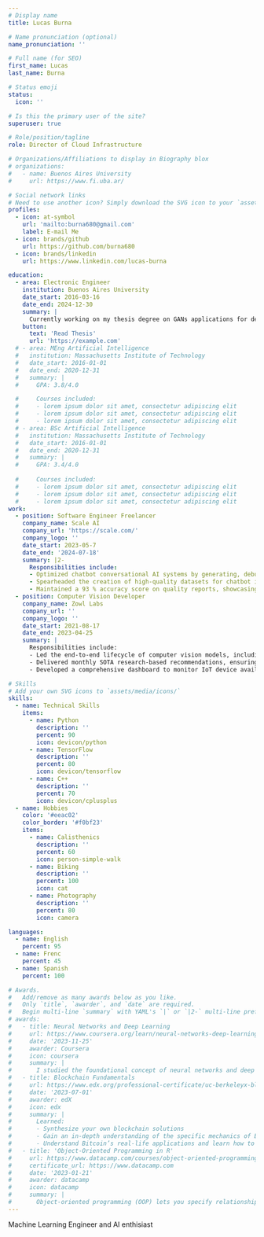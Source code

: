 ```yaml
---
# Display name
title: Lucas Burna

# Name pronunciation (optional)
name_pronunciation: ''

# Full name (for SEO)
first_name: Lucas
last_name: Burna

# Status emoji
status:
  icon: ''

# Is this the primary user of the site?
superuser: true

# Role/position/tagline
role: Director of Cloud Infrastructure

# Organizations/Affiliations to display in Biography blox
# organizations:
#   - name: Buenos Aires University
#     url: https://www.fi.uba.ar/

# Social network links
# Need to use another icon? Simply download the SVG icon to your `assets/media/icons/` folder.
profiles:
  - icon: at-symbol
    url: 'mailto:burna680@gmail.com'
    label: E-mail Me
  - icon: brands/github
    url: https://github.com/burna680
  - icon: brands/linkedin
    url: https://www.linkedin.com/lucas-burna

education:
  - area: Electronic Engineer
    institution: Buenos Aires University
    date_start: 2016-03-16
    date_end: 2024-12-30
    summary: |
      Currently working on my thesis degree on GANs applications for demixing MNIST numbers. Supervised by [Prof Joe Smith](https://example.com)
    button:
      text: 'Read Thesis'
      url: 'https://example.com'
  # - area: MEng Artificial Intelligence
  #   institution: Massachusetts Institute of Technology
  #   date_start: 2016-01-01
  #   date_end: 2020-12-31
  #   summary: |
  #     GPA: 3.8/4.0

  #     Courses included:
  #     - lorem ipsum dolor sit amet, consectetur adipiscing elit
  #     - lorem ipsum dolor sit amet, consectetur adipiscing elit
  #     - lorem ipsum dolor sit amet, consectetur adipiscing elit
  # - area: BSc Artificial Intelligence
  #   institution: Massachusetts Institute of Technology
  #   date_start: 2016-01-01
  #   date_end: 2020-12-31
  #   summary: |
  #     GPA: 3.4/4.0
      
  #     Courses included:
  #     - lorem ipsum dolor sit amet, consectetur adipiscing elit
  #     - lorem ipsum dolor sit amet, consectetur adipiscing elit
  #     - lorem ipsum dolor sit amet, consectetur adipiscing elit
work:
  - position: Software Engineer Freelancer
    company_name: Scale AI
    company_url: 'https://scale.com/'
    company_logo: ''
    date_start: 2023-05-7
    date_end: '2024-07-18'
    summary: |2-
      Responsibilities include:
      - Optimized chatbot conversational AI systems by generating, debugging, and explaining complex code snippets, leading to enhanced user interactions.
      - Spearheaded the creation of high-quality datasets for chatbot improvement, collaborating closely with cross-functional teams to ensure the data’s relevance and accuracy.
      - Maintained a 93 % accuracy score on quality reports, showcasing a strong commitment to delivering top-tier code and elevating chatbot performance.
  - position: Computer Vision Developer
    company_name: Zowl Labs
    company_url: ''
    company_logo: ''
    date_start: 2021-08-17
    date_end: 2023-04-25
    summary: |
      Responsibilities include:
      - Led the end-to-end lifecycle of computer vision models, including data gathering, preprocessing, model fine-tuning, and deployment.
      - Delivered monthly SOTA research-based recommendations, ensuring each project commenced with the latest advancements, leading to innovative solutions.
      - Developed a comprehensive dashboard to monitor IoT device availability, increasing client satisfaction by 65% through improved transparency and reliability.

# Skills
# Add your own SVG icons to `assets/media/icons/`
skills:
  - name: Technical Skills
    items:
      - name: Python
        description: ''
        percent: 90
        icon: devicon/python
      - name: TensorFlow
        description: ''
        percent: 80
        icon: devicon/tensorflow
      - name: C++
        description: ''
        percent: 70
        icon: devicon/cplusplus
  - name: Hobbies
    color: '#eeac02'
    color_border: '#f0bf23'
    items:
      - name: Calisthenics
        description: ''
        percent: 60
        icon: person-simple-walk
      - name: Biking
        description: ''
        percent: 100
        icon: cat
      - name: Photography
        description: ''
        percent: 80
        icon: camera

languages:
  - name: English
    percent: 95
  - name: Frenc
    percent: 45
  - name: Spanish
    percent: 100

# Awards.
#   Add/remove as many awards below as you like.
#   Only `title`, `awarder`, and `date` are required.
#   Begin multi-line `summary` with YAML's `|` or `|2-` multi-line prefix and indent 2 spaces below.
# awards:
#   - title: Neural Networks and Deep Learning
#     url: https://www.coursera.org/learn/neural-networks-deep-learning
#     date: '2023-11-25'
#     awarder: Coursera
#     icon: coursera
#     summary: |
#       I studied the foundational concept of neural networks and deep learning. By the end, I was familiar with the significant technological trends driving the rise of deep learning; build, train, and apply fully connected deep neural networks; implement efficient (vectorized) neural networks; identify key parameters in a neural network’s architecture; and apply deep learning to your own applications.
#   - title: Blockchain Fundamentals
#     url: https://www.edx.org/professional-certificate/uc-berkeleyx-blockchain-fundamentals
#     date: '2023-07-01'
#     awarder: edX
#     icon: edx
#     summary: |
#       Learned:
#       - Synthesize your own blockchain solutions
#       - Gain an in-depth understanding of the specific mechanics of Bitcoin
#       - Understand Bitcoin’s real-life applications and learn how to attack and destroy Bitcoin, Ethereum, smart contracts and Dapps, and alternatives to Bitcoin’s Proof-of-Work consensus algorithm
#   - title: 'Object-Oriented Programming in R'
#     url: https://www.datacamp.com/courses/object-oriented-programming-with-s3-and-r6-in-r
#     certificate_url: https://www.datacamp.com
#     date: '2023-01-21'
#     awarder: datacamp
#     icon: datacamp
#     summary: |
#       Object-oriented programming (OOP) lets you specify relationships between functions and the objects that they can act on, helping you manage complexity in your code. This is an intermediate level course, providing an introduction to OOP, using the S3 and R6 systems. S3 is a great day-to-day R programming tool that simplifies some of the functions that you write. R6 is especially useful for industry-specific analyses, working with web APIs, and building GUIs.
---
```

Machine Learning Engineer and AI enthisiast
